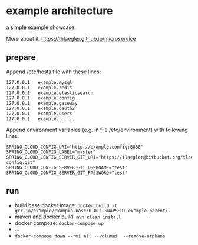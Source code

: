 # example architecture

a simple example showcase.

More about it: https://thlaegler.github.io/microservice


## prepare

Append /etc/hosts file with these lines:

```
127.0.0.1	example.mysql
127.0.0.1	example.redis
127.0.0.1	example.elasticsearch
127.0.0.1	example.config
127.0.0.1	example.gateway
127.0.0.1	example.oauth2
127.0.0.1	example.users
127.0.0.1	example. .....
```

Append environment variables (e.g. in file /etc/environment) with following lines:

```
SPRING_CLOUD_CONFIG_URI="http://example.config:8888"
SPRING_CLOUD_CONFIG_LABEL="master"
SPRING_CLOUD_CONFIG_SERVER_GIT_URI="https://tlaegler@bitbucket.org/tlaegler/microservice-config.git"
SPRING_CLOUD_CONFIG_SERVER_GIT_USERNAME="test"
SPRING_CLOUD_CONFIG_SERVER_GIT_PASSWORD="test"
```

## run

- build base docker image: `docker build -t gcr.io/example/example.base:0.0.1-SNAPSHOT example.parent/.`
- maven and docker build: `mvn clean install`
- docker compose: `docker-compose up`
- ...
- `docker-compose down --rmi all --volumes  --remove-orphans`